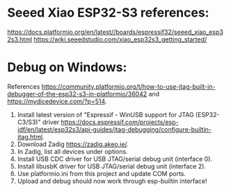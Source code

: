 # Seeed Xiao ESP32-S3 references:
https://docs.platformio.org/en/latest//boards/espressif32/seeed_xiao_esp32s3.html
https://wiki.seeedstudio.com/xiao_esp32s3_getting_started/

# Debug on Windows:
References https://community.platformio.org/t/how-to-use-jtag-built-in-debugger-of-the-esp32-s3-in-platformio/36042 and https://mydicedevice.com/?p=514.
1. Install latest version of "Espressif - WinUSB support for JTAG (ESP32-C3/S3)" driver https://docs.espressif.com/projects/esp-idf/en/latest/esp32s3/api-guides/jtag-debugging/configure-builtin-jtag.html.
2. Download Zadig https://zadig.akeo.ie/.
3. In Zadig, list all devices under options.
4. Install USB CDC driver for USB JTAG/serial debug unit (interface 0).
5. Install libusbK driver for USB JTAG/serial debug unit (interface 2).
6. Use platformio.ini from this project and update COM ports.
7. Upload and debug should now work through esp-builtin interface!
